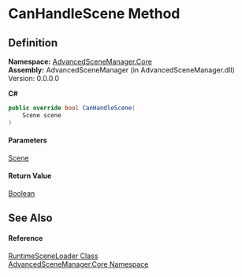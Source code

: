 # CanHandleScene Method

## Definition

**Namespace:** [AdvancedSceneManager.Core](N_AdvancedSceneManager_Core.md)\
**Assembly:** AdvancedSceneManager (in AdvancedSceneManager.dll) Version: 0.0.0.0

**C#**

```c#
public override bool CanHandleScene(
	Scene scene
)
```

#### Parameters

&#x20; [Scene](T_AdvancedSceneManager_Models_Scene.md)&#x20;

#### Return Value

[Boolean](https://learn.microsoft.com/dotnet/api/system.boolean)

## See Also

#### Reference

[RuntimeSceneLoader Class](T_AdvancedSceneManager_Core_RuntimeSceneLoader.md)\
[AdvancedSceneManager.Core Namespace](N_AdvancedSceneManager_Core.md)
